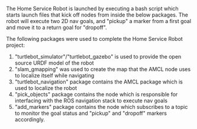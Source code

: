 The Home Service Robot is launched by executing a bash script which starts launch files that kick off nodes from inside the below packages. The robot will execute two 2D nav goals, and "pickup" a marker from a first goal and move it to a return goal for "dropoff". 

The following packages were used to complete the Home Service Robot project:

1. "turtlebot_simulator"/"turtlebot_gazebo" is used to provide the open source URDF model of the robot
2. "slam_gmapping" was used to create the map that the AMCL node uses to localize itself while navigating
3. "turtlebot_navigation" package contains the AMCL package which is used to localize the robot
4. "pick_objects" package contains the node which is responsible for interfacing with the ROS navigation stack to execute nav goals
5. "add_markers" package contains the node which subscribes to a topic to monitor the goal status and "pickup" and "dropoff" markers accordingly.
